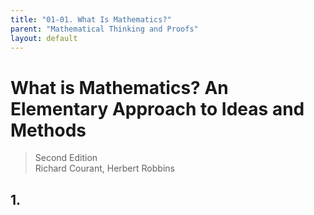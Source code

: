 ```yaml
---
title: "01-01. What Is Mathematics?"
parent: "Mathematical Thinking and Proofs"
layout: default
---
```



# What is Mathematics? An Elementary Approach to Ideas and Methods

> Second Edition  
> Richard Courant, Herbert Robbins  


## 1. 